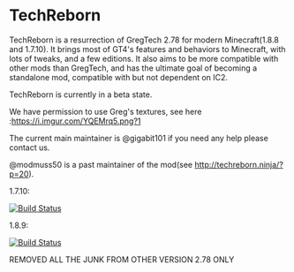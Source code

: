 # TechReborn

TechReborn is a resurrection of GregTech 2.78 for modern Minecraft(1.8.8 and 1.7.10). It brings most of GT4's features and behaviors to Minecraft, with lots of tweaks, and a few editions. It also aims to be more compatible with other mods than GregTech, and has the ultimate goal of becoming a standalone mod, compatible with but not dependent on IC2.

TechReborn is currently in a beta state.

We have permission to use Greg's textures, see here :https://i.imgur.com/YQEMrq5.png?1

The current main maintainer is @gigabit101 if you need any help please contact us.

@modmuss50 is a past maintainer of the mod(see http://techreborn.ninja/?p=20).

1.7.10:

[![Build Status](http://modmuss50.me:8080/job/TechReborn-1.7.10/badge/icon)](http://modmuss50.me:8080/job/TechReborn-1.7.10/)

1.8.9:

[![Build Status](http://modmuss50.me:8080/job/TechReborn-1.8.9/badge/icon)](http://modmuss50.me:8080/job/TechReborn-1.8.9/)

REMOVED ALL THE JUNK FROM OTHER VERSION 2.78 ONLY 
